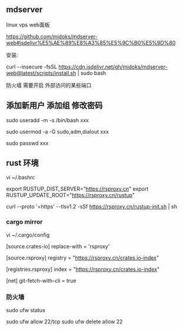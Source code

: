 ## mdserver

linux vps web面板

https://github.com/midoks/mdserver-web#jsdelivr%E5%AE%89%E8%A3%85%E5%9C%B0%E5%9D%80

安装:

curl --insecure -fsSL https://cdn.jsdelivr.net/gh/midoks/mdserver-web@latest/scripts/install.sh | sudo bash

防火墙 需要开启 外部访问的某些端口

## 添加新用户 添加组 修改密码

sudo useradd -m -s /bin/bash xxx

sudo usermod -a -G sudo,adm,dialout xxx

sudo passwd xxx

## rust 环境

vi ~/.bashrc

export RUSTUP_DIST_SERVER="https://rsproxy.cn"
export RUSTUP_UPDATE_ROOT="https://rsproxy.cn/rustup"

curl --proto '=https' --tlsv1.2 -sSf https://rsproxy.cn/rustup-init.sh | sh

### cargo mirror

vi ~/.cargo/config

[source.crates-io]
replace-with = 'rsproxy'

[source.rsproxy]
registry = "https://rsproxy.cn/crates.io-index"

[registries.rsproxy]
index = "https://rsproxy.cn/crates.io-index"

[net]
git-fetch-with-cli = true

### 防火墙

sudo ufw status

sudo ufw allow 22/tcp
sudo ufw delete allow 22

